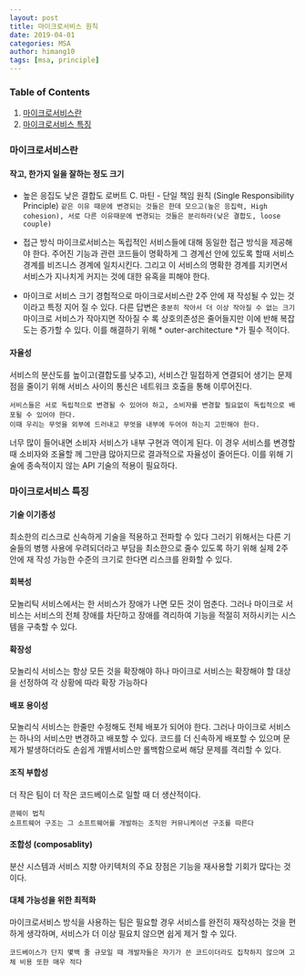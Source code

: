 ```yaml
---
layout: post
title: 마이크로서비스 원칙
date: 2019-04-01
categories: MSA
author: himang10
tags: [msa, principle]
---
```


### Table of Contents
1. [마이크로서비스란](#마이크로서비스란)
3. [마이크로서비스 특징](#마이크로서비스_특징)


### 마이크로서비스란

#### 작고, 한가지 일을 잘하는 정도 크기
* 높은 응집도 낮은 결합도
로버트 C. 마틴 - 단일 책임 원칙 (Single Responsibility Principle)
``` 같은 이유 때문에 변경되는 것들은 한데 모으고(높은 응집력, High cohesion), 서로 다른 이유때문에 변경되는 것들은 분리하라(낮은 결합도, loose couple) ``` 

* 접근 방식
마이크로서비스는 독립적인 서비스들에 대해 동일한 접근 방식을 제공해야 한다.
주어진 기능과 관련 코드들이 명확하게 그 경계선 안에 있도록 할때 서비스 경계를 비즈니스 경계에 일치시킨다. 
그리고 이 서비스의 명확한 경계를 지키면서 서비스가 지나치게 커지는 것에 대한 유혹을 피해야 한다.

* 마이크로 서비스 크기 
경험적으로 마이크로서비스란 2주 안에 재 작성될 수 있는 것이라고 특정 지어 질 수 있다.
다른 답변은 ``` 충분히 작아서 더 이상 작아질 수 없는 크기 ```
마이크로 서비스가 작아지면 작아질 수 록 상호의존성은 줄어들지만 이에 반해 복잡도는 증가할 수 있다. 이를 해결하기 위해 * outer-architecture *가 필수 적이다.

#### 자율성
서비스의 분산도를 높이고(결합도를 낮추고), 서비스간 밀접하게 연결되어 생기는 문제점을 줄이기 위해 서비스 사이의 통신은 네트워크 호출을 통해 이루어진다. 
```
서비스들은 서로 독립적으로 변경될 수 있어야 하고, 소비자를 변경할 필요없이 독립적으로 배포될 수 있어야 한다.
이때 우리는 무엇을 외부에 드러내고 무엇을 내부에 두어야 하는지 고민해야 한다. 
```
너무 많이 들어내면 소비자 서비스가 내부 구현과 역이게 된다. 이 경우 서비스를 변경할 때 소비자와 조율할 께 그만큼 많아지므로 결과적으로 자율성이 줄어든다. 
이를 위해 기술에 종속적이지 않는 API 기술의 적용이 필요하다. 

### 마이크로서비스 특징

#### 기술 이기종성
최소한의 리스크로 신속하게 기술을 적용하고 전파할 수 있다
그러기 위해서는 다른 기술들의 병행 사용에 우려되더라고 부담을 최소한으로 줄수 있도록 하기 위해 실제 2주 안에 재 작성 가능한 수준의 크기로 한다면 리스크를 완화할 수 있다.

#### 회복성
모놀리틱 서비스에서는 한 서비스가 장애가 나면 모든 것이 멈춘다. 그러나 마이크로 서비스는 서비스의 전체 장애를 차단하고 장애를 격리하여 기능을 적절히 저하시키는 시스템을 구축할 수 있다.

#### 확장성
모놀리식 서비스는 항상 모든 것을 확장해야 하나 마이크로 서비스는 확장해야 할 대상을 선정하여 각 상황에 따라 확장 가능하다

#### 배포 용이성
모놀리식 서비스는 한줄만 수정해도 전체 배포가 되어야 한다. 그러나 마이크로 서비스는 하나의 서비스만 변경하고 배포할 수 있다. 
코드를 더 신속하게 배포할 수 있으며 문제가 발생하더라도 손쉽게 개별서비스만 롤백함으로써 해당 문제를 격리할 수 있다.

#### 조직 부합성
더 작은 팀이 더 작은 코드베이스로 일할 때 더 생산적이다.
```
콘웨이 법칙
소프트웨어 구조는 그 소프트웨어를 개발하는 조직읜 커뮤니케이션 구조를 따른다
```

#### 조합성 (composablity)
분산 시스템과 서비스 지향 아키텍처의 주요 장점은 기능을 재사용할 기회가 많다는 것이다. 

#### 대체 가능성을 위한 최적화
마이크로서비스 방식을 사용하는 팀은 필요할 경우 서비스를 완전히 재작성하는 것을 편하게 생각하며, 서비스가 더 이상 필요치 않으면 쉽게 제거 할 수 있다.
```
코드베이스가 단지 몇백 줄 규모일 때 개발자들은 자기가 쓴 코드이더라도 집착하지 않으며 고체 비용 또한 매우 적다
```
